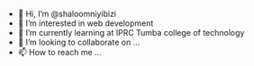 - 👋 Hi, I’m @shaloomniyibizi
- 👀 I’m interested in web development
- 🌱 I’m currently learning at IPRC Tumba college of technology
- 💞️ I’m looking to collaborate on ...
- 📫 How to reach me ...

<!---
shaloomniyibizi/shaloomniyibizi is a ✨ special ✨ repository because its `README.md` (this file) appears on your GitHub profile.
You can click the Preview link to take a look at your changes.
--->
